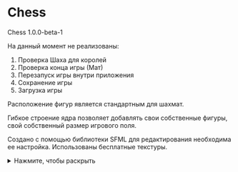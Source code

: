 # Chess

Chess 1.0.0-beta-1

На данный момент не реализованы:

1. Проверка Шаха для королей
2. Проверка конца игры (Мат)
3. Перезапуск игры внутри приложения
4. Сохранение игры
5. Загрузка игры 

Расположение фигур является стандартным для шахмат.

Гибкое строение ядра позволяет добавлять свои собственные фигуры, свой собственный размер игрового поля.

Создано с помощью библиотеки SFML для редактирования необходима ее настройка. Использованы бесплатные текстуры.

<details>
  <summary>Нажмите, чтобы раскрыть</summary>
  Картинка
</details>
